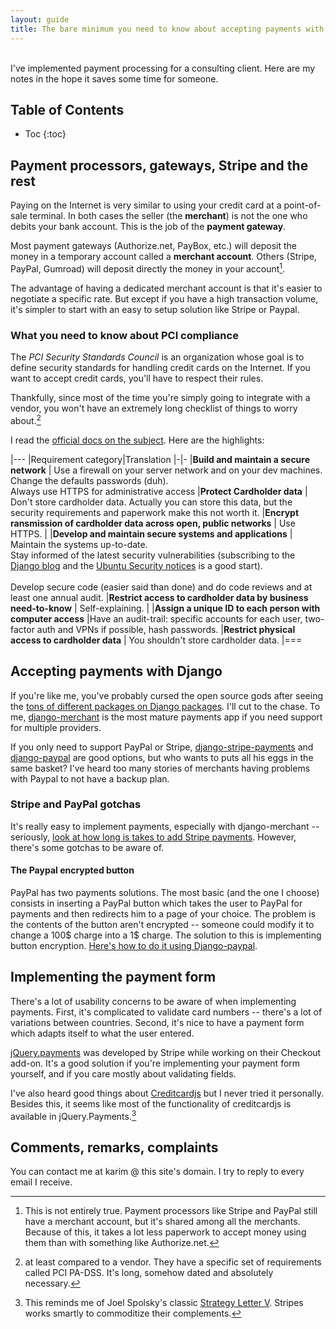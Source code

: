 ```yaml
---
layout: guide
title: The bare minimum you need to know about accepting payments with Django
---
```


<br>
I've implemented payment processing for a consulting client. Here are my notes in the hope it saves some time for someone.

## Table of Contents
* Toc
{:toc}


## Payment processors, gateways, Stripe and the rest

Paying on the Internet is very similar to using your credit card at a point-of-sale terminal. In both cases the seller (the **merchant**) is not the one who debits your bank account. This is the job of the **payment gateway**.

Most payment gateways (Authorize.net, PayBox, etc.) will deposit the money in a temporary account called a **merchant account**. Others (Stripe, PayPal, Gumroad) will deposit directly the money in your account[^aggregate_account].

The advantage of having a dedicated merchant account is that it's easier to negotiate a specific rate. But except if you have a high transaction volume, it's simpler to start with an easy to setup solution like Stripe or Paypal.

### What you need to know about PCI compliance

The *PCI Security Standards Council* is an organization whose goal is to define security standards for handling credit cards on the Internet. If you want to accept credit cards, you'll have to respect their rules.

Thankfully, since most of the time you're simply going to integrate with a vendor, you won't have an extremely long checklist of things to worry about.[^vendor]

I read the [official docs on the subject](https://www.pcisecuritystandards.org/documents/PCI%20SSC%20Quick%20Reference%20Guide.pdf). Here are the highlights:

|---
|Requirement category|Translation
|-|-
|__Build and maintain a secure network__ | Use a firewall on your server network and on your dev machines.<br> Change the defaults passwords (duh).<br> Always use HTTPS for administrative access
|__Protect Cardholder data__             | Don't store cardholder data. Actually you can store this data, but the security requirements and paperwork make this not worth it.
|__Encrypt ransmission of cardholder data across open, public networks__ | Use HTTPS.   | 
|__Develop and maintain secure systems and applications__ | Maintain the systems up-to-date. <br> Stay informed of the latest security vulnerabilities (subscribing to the [Django blog](https://www.djangoproject.com/weblog/) and the [Ubuntu Security notices](http://www.ubuntu.com/usn/) is a good start).<br><br> Develop secure code (easier said than done) and do code reviews and at least one annual audit. 
|__Restrict access to cardholder data by business need-to-know__ | Self-explaining. |
|__Assign a unique ID to each person with computer access__ |Have an audit-trail: specific accounts for each user, two-factor auth and VPNs if possible, hash passwords.
|__Restrict physical access to cardholder data__ | You shouldn't store cardholder data.
|===

## Accepting payments with Django

If you're like me, you've probably cursed the open source gods after seeing the [tons of different packages on Django packages](https://www.djangopackages.com/grids/g/payment-processing/). I'll cut to the chase. To me, [django-merchant](https://github.com/agiliq/merchant) is the most mature payments app if you need support for multiple providers.

If you only need to support PayPal or Stripe, [django-stripe-payments](https://github.com/eldarion/django-stripe-payments) and [django-paypal](https://github.com/spookylukey/django-paypal) are good options, but who wants to puts all his eggs in the same basket? I've heard too many stories of merchants having problems with Paypal to not have a backup plan.

### Stripe and PayPal gotchas

It's really easy to implement payments, especially with django-merchant -- seriously, [look at how long is takes to add Stripe payments](https://django-merchant.readthedocs.org/en/latest/gateways/stripe_payment.html). However, there's some gotchas to be aware of.

#### The Paypal encrypted button

PayPal has two payments solutions. The most basic (and the one I choose) consists in inserting a PayPal button which takes the user to PayPal for payments and then redirects him to a page of your choice. The problem is the contents of the button aren't encrypted -- someone could modify it to change a 100$ charge into a 1$ charge. The solution to this is implementing button encryption.
[Here's how to do it using Django-paypal](https://github.com/spookylukey/django-paypal#using-paypal-payments-standard-with-encrypted-buttons).

## Implementing the payment form

There's a lot of usability concerns to be aware of when implementing payments. First, it's complicated to validate card numbers -- there's a lot of variations between countries. Second, it's nice to have a payment form which adapts itself to what the user entered.

[jQuery.payments](https://github.com/stripe/jquery.payment) was developed by Stripe while working on their Checkout add-on. It's a good solution if you're implementing your payment form yourself, and if you care mostly about validating fields.

I've also heard good things about [Creditcardjs](http://creditcardjs.com/) but I never tried it personally. Besides this, it seems like most of the functionality of creditcardjs is available in jQuery.Payments.[^commodity]


## Comments, remarks, complaints

You can contact me at karim @ this site's domain. I try to reply to every email I receive.

[^aggregate_account]: This is not entirely true. Payment processors like Stripe and PayPal still have a merchant account, but it's shared among all the merchants. Because of this, it takes a lot less paperwork to accept money using them than with something like Authorize.net.

[^vendor]: at least compared to a vendor. They have a specific set of requirements called PCI PA-DSS. It's long, somehow dated and absolutely necessary.
[^commodity]: This reminds me of Joel Spolsky's classic [Strategy Letter V](http://joelonsoftware.com/articles/StrategyLetterV.html). Stripes works smartly to commoditize their complements.
